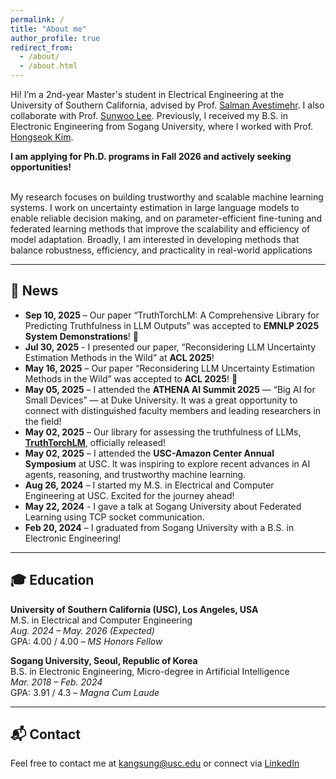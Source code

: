 ```yaml
---
permalink: /
title: "About me"
author_profile: true
redirect_from: 
  - /about/
  - /about.html
---
```


Hi! I’m a 2nd-year Master's student in Electrical Engineering at the University of Southern California, advised by Prof. [Salman Avestimehr](https://www.avestimehr.com/). I also collaborate with Prof. [Sunwoo Lee](https://sites.google.com/view/sunwoolee/home). Previously, I received my B.S. in Electronic Engineering from Sogang University, where I worked with Prof. [Hongseok Kim](https://nice.sogang.ac.kr/).

**I am applying for Ph.D. programs in Fall 2026 and actively seeking opportunities!**

<br>
My research focuses on building trustworthy and scalable machine learning systems. I work on uncertainty estimation in large language models to enable reliable decision making, and on parameter-efficient fine-tuning and federated learning methods that improve the scalability and efficiency of model adaptation. Broadly, I am interested in developing methods that balance robustness, efficiency, and practicality in real-world applications

---

## 📰 News

- **Sep 10, 2025** – Our paper “TruthTorchLM: A Comprehensive Library for Predicting Truthfulness in LLM Outputs” was accepted to **EMNLP 2025 System Demonstrations**! 🎉
- **Jul 30, 2025** - I presented our paper, “Reconsidering LLM Uncertainty Estimation Methods in the Wild” at **ACL 2025**!
- **May 16, 2025** – Our paper “Reconsidering LLM Uncertainty Estimation Methods in the Wild” was accepted to **ACL 2025**! 🎉
- **May 05, 2025** – I attended the **ATHENA AI Summit 2025** — “Big AI for Small Devices” — at Duke University. It was a great opportunity to connect with distinguished faculty members and leading researchers in the field!
- **May 02, 2025** – Our library for assessing the truthfulness of LLMs, [**TruthTorchLM**](https://github.com/Ybakman/TruthTorchLM), officially released!
- **May 02, 2025** – I attended the **USC-Amazon Center Annual Symposium** at USC. It was inspiring to explore recent advances in AI agents, reasoning, and trustworthy machine learning.
- **Aug 26, 2024** – I started my M.S. in Electrical and Computer Engineering at USC. Excited for the journey ahead!
- **May 22, 2024** - I gave a talk at Sogang University about Federated Learning using TCP socket communication.
- **Feb 20, 2024** – I graduated from Sogang University with a B.S. in Electronic Engineering!

---


## 🎓 Education

**University of Southern California (USC), Los Angeles, USA**  
M.S. in Electrical and Computer Engineering  
*Aug. 2024 – May. 2026 (Expected)*  
GPA: 4.00 / 4.00 – _MS Honors Fellow_

**Sogang University, Seoul, Republic of Korea**  
B.S. in Electronic Engineering, Micro-degree in Artificial Intelligence  
*Mar. 2018 – Feb. 2024*  
GPA: 3.91 / 4.3 – _Magna Cum Laude_

---

## 📬 Contact

Feel free to contact me at [kangsung@usc.edu](mailto:kangsung@usc.edu) or connect via [LinkedIn](https://www.linkedin.com/in/sungmin-kang-1999y64/)
